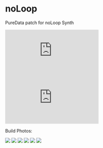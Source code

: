 # noLoop
PureData patch for noLoop Synth

<embed src="https://github.com/nilesfromm/noLoop/blob/master/poster.pdf">

<object data="https://github.com/nilesfromm/noLoop/blob/master/poster.pdf" type="application/pdf" width="700px" height="700px">
    <embed src="https://github.com/nilesfromm/noLoop/blob/master/poster.pdf">
    </embed>
</object>

Build Photos:

<img src="https://github.com/nilesfromm/noLoop/blob/master/process/IMG_6262.JPG"></img>
<img src="https://github.com/nilesfromm/noLoop/blob/master/process/IMG_6266.JPG"></img>
<img src="https://github.com/nilesfromm/noLoop/blob/master/process/IMG_6267.JPG"></img>
<img src="https://github.com/nilesfromm/noLoop/blob/master/process/IMG_6270.JPG"></img>
<img src="https://github.com/nilesfromm/noLoop/blob/master/process/IMG_6271.JPG"></img>
<img src="https://github.com/nilesfromm/noLoop/blob/master/process/IMG_6272.JPG"></img>
